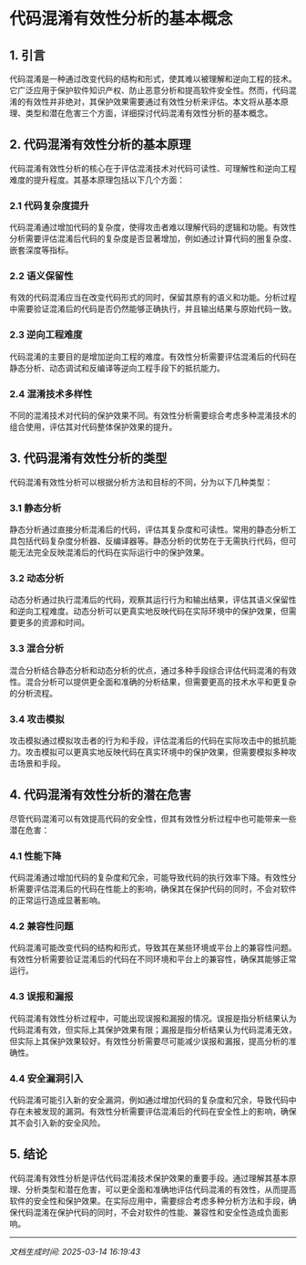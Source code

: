# 代码混淆有效性分析的基本概念

## 1. 引言

代码混淆是一种通过改变代码的结构和形式，使其难以被理解和逆向工程的技术。它广泛应用于保护软件知识产权、防止恶意分析和提高软件安全性。然而，代码混淆的有效性并非绝对，其保护效果需要通过有效性分析来评估。本文将从基本原理、类型和潜在危害三个方面，详细探讨代码混淆有效性分析的基本概念。

## 2. 代码混淆有效性分析的基本原理

代码混淆有效性分析的核心在于评估混淆技术对代码可读性、可理解性和逆向工程难度的提升程度。其基本原理包括以下几个方面：

### 2.1 代码复杂度提升

代码混淆通过增加代码的复杂度，使得攻击者难以理解代码的逻辑和功能。有效性分析需要评估混淆后代码的复杂度是否显著增加，例如通过计算代码的圈复杂度、嵌套深度等指标。

### 2.2 语义保留性

有效的代码混淆应当在改变代码形式的同时，保留其原有的语义和功能。分析过程中需要验证混淆后的代码是否仍然能够正确执行，并且输出结果与原始代码一致。

### 2.3 逆向工程难度

代码混淆的主要目的是增加逆向工程的难度。有效性分析需要评估混淆后的代码在静态分析、动态调试和反编译等逆向工程手段下的抵抗能力。

### 2.4 混淆技术多样性

不同的混淆技术对代码的保护效果不同。有效性分析需要综合考虑多种混淆技术的组合使用，评估其对代码整体保护效果的提升。

## 3. 代码混淆有效性分析的类型

代码混淆有效性分析可以根据分析方法和目标的不同，分为以下几种类型：

### 3.1 静态分析

静态分析通过直接分析混淆后的代码，评估其复杂度和可读性。常用的静态分析工具包括代码复杂度分析器、反编译器等。静态分析的优势在于无需执行代码，但可能无法完全反映混淆后的代码在实际运行中的保护效果。

### 3.2 动态分析

动态分析通过执行混淆后的代码，观察其运行行为和输出结果，评估其语义保留性和逆向工程难度。动态分析可以更真实地反映代码在实际环境中的保护效果，但需要更多的资源和时间。

### 3.3 混合分析

混合分析结合静态分析和动态分析的优点，通过多种手段综合评估代码混淆的有效性。混合分析可以提供更全面和准确的分析结果，但需要更高的技术水平和更复杂的分析流程。

### 3.4 攻击模拟

攻击模拟通过模拟攻击者的行为和手段，评估混淆后的代码在实际攻击中的抵抗能力。攻击模拟可以更真实地反映代码在真实环境中的保护效果，但需要模拟多种攻击场景和手段。

## 4. 代码混淆有效性分析的潜在危害

尽管代码混淆可以有效提高代码的安全性，但其有效性分析过程中也可能带来一些潜在危害：

### 4.1 性能下降

代码混淆通过增加代码的复杂度和冗余，可能导致代码的执行效率下降。有效性分析需要评估混淆后的代码在性能上的影响，确保其在保护代码的同时，不会对软件的正常运行造成显著影响。

### 4.2 兼容性问题

代码混淆可能改变代码的结构和形式，导致其在某些环境或平台上的兼容性问题。有效性分析需要验证混淆后的代码在不同环境和平台上的兼容性，确保其能够正常运行。

### 4.3 误报和漏报

代码混淆有效性分析过程中，可能出现误报和漏报的情况。误报是指分析结果认为代码混淆有效，但实际上其保护效果有限；漏报是指分析结果认为代码混淆无效，但实际上其保护效果较好。有效性分析需要尽可能减少误报和漏报，提高分析的准确性。

### 4.4 安全漏洞引入

代码混淆可能引入新的安全漏洞，例如通过增加代码的复杂度和冗余，导致代码中存在未被发现的漏洞。有效性分析需要评估混淆后的代码在安全性上的影响，确保其不会引入新的安全风险。

## 5. 结论

代码混淆有效性分析是评估代码混淆技术保护效果的重要手段。通过理解其基本原理、分析类型和潜在危害，可以更全面和准确地评估代码混淆的有效性，从而提高软件的安全性和保护效果。在实际应用中，需要综合考虑多种分析方法和手段，确保代码混淆在保护代码的同时，不会对软件的性能、兼容性和安全性造成负面影响。

---

*文档生成时间: 2025-03-14 16:19:43*
